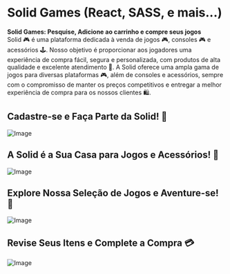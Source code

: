 # Solid Games (React, SASS, e mais...)
<b>Solid Games: Pesquise, Adicione ao carrinho e compre seus jogos</b> <br>
Solid 🎮 é uma plataforma dedicada à venda de jogos 🎮, consoles 🎮 e acessórios 🕹️. Nosso objetivo é proporcionar aos jogadores uma experiência de compra fácil, segura e personalizada, com produtos de alta qualidade e excelente atendimento 💯. A Solid oferece uma ampla gama de jogos para diversas plataformas 🎮, além de consoles e acessórios, sempre com o compromisso de manter os preços competitivos e entregar a melhor experiência de compra para os nossos clientes 🛍️.

## Cadastre-se e Faça Parte da Solid! 🚀
![Image](https://github.com/user-attachments/assets/0987a6f4-f3c9-41f3-9952-71c17d0c53db)

## A Solid é a Sua Casa para Jogos e Acessórios! 🎯
![Image](https://github.com/user-attachments/assets/52e1d848-345e-47f4-b677-de0e763bb761)

## Explore Nossa Seleção de Jogos e Aventure-se! 🚀
![Image](https://github.com/user-attachments/assets/40cdf50e-154c-41ee-9e51-e2431bfce7d3)

## Revise Seus Itens e Complete a Compra 💳
![Image](https://github.com/user-attachments/assets/9015b29a-618a-4b06-b330-75a310435eeb)
